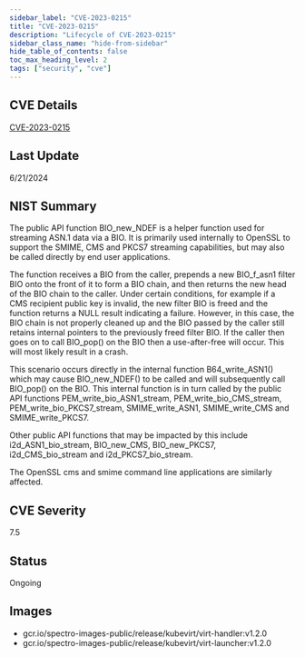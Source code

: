 ```yaml
---
sidebar_label: "CVE-2023-0215"
title: "CVE-2023-0215"
description: "Lifecycle of CVE-2023-0215"
sidebar_class_name: "hide-from-sidebar"
hide_table_of_contents: false
toc_max_heading_level: 2
tags: ["security", "cve"]
---
```


## CVE Details

[CVE-2023-0215](https://nvd.nist.gov/vuln/detail/CVE-2023-0215)

## Last Update

6/21/2024

## NIST Summary

The public API function BIO_new_NDEF is a helper function used for streaming ASN.1 data via a BIO. It is primarily used
internally to OpenSSL to support the SMIME, CMS and PKCS7 streaming capabilities, but may also be called directly by end
user applications.

The function receives a BIO from the caller, prepends a new BIO_f_asn1 filter BIO onto the front of it to form a BIO
chain, and then returns the new head of the BIO chain to the caller. Under certain conditions, for example if a CMS
recipient public key is invalid, the new filter BIO is freed and the function returns a NULL result indicating a
failure. However, in this case, the BIO chain is not properly cleaned up and the BIO passed by the caller still retains
internal pointers to the previously freed filter BIO. If the caller then goes on to call BIO_pop() on the BIO then a
use-after-free will occur. This will most likely result in a crash.

This scenario occurs directly in the internal function B64_write_ASN1() which may cause BIO_new_NDEF() to be called and
will subsequently call BIO_pop() on the BIO. This internal function is in turn called by the public API functions
PEM_write_bio_ASN1_stream, PEM_write_bio_CMS_stream, PEM_write_bio_PKCS7_stream, SMIME_write_ASN1, SMIME_write_CMS and
SMIME_write_PKCS7.

Other public API functions that may be impacted by this include i2d_ASN1_bio_stream, BIO_new_CMS, BIO_new_PKCS7,
i2d_CMS_bio_stream and i2d_PKCS7_bio_stream.

The OpenSSL cms and smime command line applications are similarly affected.

## CVE Severity

7.5

## Status

Ongoing

## Images

- gcr.io/spectro-images-public/release/kubevirt/virt-handler:v1.2.0
- gcr.io/spectro-images-public/release/kubevirt/virt-launcher:v1.2.0

